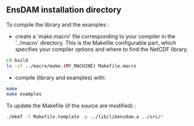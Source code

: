 ## EnsDAM installation directory

To compile the library and the examples :

- create a 'make.macro' file corresponding to your compiler in the '../macro' directory.
  This is the Makefile configurable part, which specifies
  your compiler options and where to find the NetCDF library.

```bash
cd build
ln -sf ../macro/make.(MY_MACHINE) Makefile.macro
```

- compile (library and examples) with:

```bash
make
make examples
```

To update the Makefile (if the source are modified) :

```bash
./mkmf -t Makefile.template -p ../lib/libensdam.a ../src/*
```
